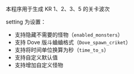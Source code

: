 本程序用于生成 KR 1、2、3、5 的关卡波次

setting 为设置：
- 支持隐藏不需要的怪物（`enabled_monsters`）
- 支持 Dove 版斗蛐蛐格式（`Dove_spawn_criket`）
- 支持将时间单位换算为秒（`time_to_s`）
- 支持自定义默认值
- 支持增加自定义怪物
